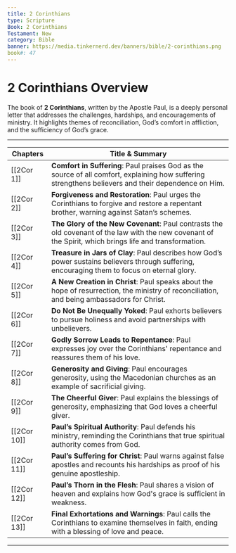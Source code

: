 ```yaml
---
title: 2 Corinthians
type: Scripture
Book: 2 Corinthians
Testament: New
category: Bible
banner: https://media.tinkernerd.dev/banners/bible/2-corinthians.png
book#: 47
---
```

# 2 Corinthians Overview

The book of **2 Corinthians**, written by the Apostle Paul, is a deeply personal letter that addresses the challenges, hardships, and encouragements of ministry. It highlights themes of reconciliation, God’s comfort in affliction, and the sufficiency of God’s grace.

---

|Chapters|Title & Summary|
|---|---|
|[[2Cor 1]]|**Comfort in Suffering**: Paul praises God as the source of all comfort, explaining how suffering strengthens believers and their dependence on Him.|
|[[2Cor 2]]|**Forgiveness and Restoration**: Paul urges the Corinthians to forgive and restore a repentant brother, warning against Satan’s schemes.|
|[[2Cor 3]]|**The Glory of the New Covenant**: Paul contrasts the old covenant of the law with the new covenant of the Spirit, which brings life and transformation.|
|[[2Cor 4]]|**Treasure in Jars of Clay**: Paul describes how God’s power sustains believers through suffering, encouraging them to focus on eternal glory.|
|[[2Cor 5]]|**A New Creation in Christ**: Paul speaks about the hope of resurrection, the ministry of reconciliation, and being ambassadors for Christ.|
|[[2Cor 6]]|**Do Not Be Unequally Yoked**: Paul exhorts believers to pursue holiness and avoid partnerships with unbelievers.|
|[[2Cor 7]]|**Godly Sorrow Leads to Repentance**: Paul expresses joy over the Corinthians' repentance and reassures them of his love.|
|[[2Cor 8]]|**Generosity and Giving**: Paul encourages generosity, using the Macedonian churches as an example of sacrificial giving.|
|[[2Cor 9]]|**The Cheerful Giver**: Paul explains the blessings of generosity, emphasizing that God loves a cheerful giver.|
|[[2Cor 10]]|**Paul’s Spiritual Authority**: Paul defends his ministry, reminding the Corinthians that true spiritual authority comes from God.|
|[[2Cor 11]]|**Paul’s Suffering for Christ**: Paul warns against false apostles and recounts his hardships as proof of his genuine apostleship.|
|[[2Cor 12]]|**Paul’s Thorn in the Flesh**: Paul shares a vision of heaven and explains how God's grace is sufficient in weakness.|
|[[2Cor 13]]|**Final Exhortations and Warnings**: Paul calls the Corinthians to examine themselves in faith, ending with a blessing of love and peace.|

---
